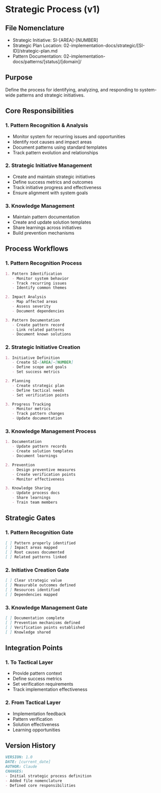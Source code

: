 # Strategic Process (v1)

## File Nomenclature
- Strategic Initiative: SI-[AREA]-[NUMBER]
- Strategic Plan Location: 02-implementation-docs/strategic/[SI-ID]/strategic-plan.md
- Pattern Documentation: 02-implementation-docs/patterns/[status]/[domain]/

## Purpose
Define the process for identifying, analyzing, and responding to system-wide patterns and strategic initiatives.

## Core Responsibilities

### 1. Pattern Recognition & Analysis
- Monitor system for recurring issues and opportunities
- Identify root causes and impact areas
- Document patterns using standard templates
- Track pattern evolution and relationships

### 2. Strategic Initiative Management
- Create and maintain strategic initiatives
- Define success metrics and outcomes
- Track initiative progress and effectiveness
- Ensure alignment with system goals

### 3. Knowledge Management
- Maintain pattern documentation
- Create and update solution templates
- Share learnings across initiatives
- Build prevention mechanisms

## Process Workflows

### 1. Pattern Recognition Process
```markdown
1. Pattern Identification
   - Monitor system behavior
   - Track recurring issues
   - Identify common themes

2. Impact Analysis
   - Map affected areas
   - Assess severity
   - Document dependencies

3. Pattern Documentation
   - Create pattern record
   - Link related patterns
   - Document known solutions
```

### 2. Strategic Initiative Creation
```markdown
1. Initiative Definition
   - Create SI-[AREA]-[NUMBER]
   - Define scope and goals
   - Set success metrics

2. Planning
   - Create strategic plan
   - Define tactical needs
   - Set verification points

3. Progress Tracking
   - Monitor metrics
   - Track pattern changes
   - Update documentation
```

### 3. Knowledge Management Process
```markdown
1. Documentation
   - Update pattern records
   - Create solution templates
   - Document learnings

2. Prevention
   - Design preventive measures
   - Create verification points
   - Monitor effectiveness

3. Knowledge Sharing
   - Update process docs
   - Share learnings
   - Train team members
```

## Strategic Gates

### 1. Pattern Recognition Gate
```markdown
[ ] Pattern properly identified
[ ] Impact areas mapped
[ ] Root causes documented
[ ] Related patterns linked
```

### 2. Initiative Creation Gate
```markdown
[ ] Clear strategic value
[ ] Measurable outcomes defined
[ ] Resources identified
[ ] Dependencies mapped
```

### 3. Knowledge Management Gate
```markdown
[ ] Documentation complete
[ ] Prevention mechanisms defined
[ ] Verification points established
[ ] Knowledge shared
```

## Integration Points

### 1. To Tactical Layer
- Provide pattern context
- Define success metrics
- Set verification requirements
- Track implementation effectiveness

### 2. From Tactical Layer
- Implementation feedback
- Pattern verification
- Solution effectiveness
- Learning opportunities

## Version History
```markdown
VERSION: 1.0
DATE: [current_date]
AUTHOR: Claude
CHANGES:
- Initial strategic process definition
- Added file nomenclature
- Defined core responsibilities
``` 
